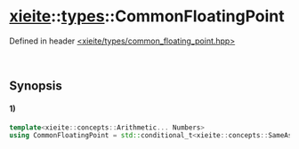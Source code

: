 # [xieite](../../xieite.md)\:\:[types](../../types.md)\:\:CommonFloatingPoint
Defined in header [<xieite/types/common_floating_point.hpp>](../../../include/xieite/types/common_floating_point.hpp)

&nbsp;

## Synopsis
#### 1)
```cpp
template<xieite::concepts::Arithmetic... Numbers>
using CommonFloatingPoint = std::conditional_t<xieite::concepts::SameAsAny<long double, Numbers...>, long double, std::conditional_t<xieite::concepts::SameAsAll<float, Numbers...>, float, double>>;
```
